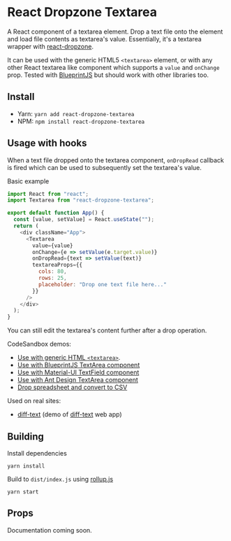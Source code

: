 # React Dropzone Textarea

A React component of a textarea element. Drop a text file onto the element and load file contents as textarea's value. Essentially, it's a textarea wrapper with [react-dropzone](https://github.com/react-dropzone/react-dropzone).

It can be used with the generic HTML5 `<textarea>` element, or with any other React textarea like component which supports a `value` and `onChange` prop. Tested with [BlueprintJS](https://blueprintjs.com/docs/#core/components/text-inputs.text-area) but should work with other libraries too.

## Install

- Yarn: `yarn add react-dropzone-textarea`
- NPM: `npm install react-dropzone-textarea`

## Usage with hooks

When a text file dropped onto the textarea component, `onDropRead` callback is fired which can be used to subsequently set the textarea's value.

Basic example

```js
import React from "react";
import Textarea from "react-dropzone-textarea";

export default function App() {
  const [value, setValue] = React.useState("");
  return (
    <div className="App">
      <Textarea
        value={value}
        onChange={e => setValue(e.target.value)}
        onDropRead={text => setValue(text)}
        textareaProps={{
          cols: 80,
          rows: 25,
          placeholder: "Drop one text file here..."
        }}
      />
    </div>
  );
}
```

You can still edit the textarea's content further after a drop operation.

CodeSandbox demos:

- [Use with generic HTML `<textarea>`](https://codesandbox.io/s/react-dropzone-textarea-simple-b84fu).
- [Use with BlueprintJS TextArea component](https://codesandbox.io/s/react-dropzone-textarea-blueprintjs-36oc7)
- [Use with Material-UI TextField component](https://codesandbox.io/s/react-dropzone-textarea-material-ui-ytduo)
- [Use with Ant Design TextArea component](https://codesandbox.io/s/react-dropzone-textarea-antd-knp32)
- [Drop spreadsheet and convert to CSV](https://codesandbox.io/s/react-dropzone-textarea-spreadsheet-ersgp)

Used on real sites:

- [diff-text](https://diff-text.netlify.app/) (demo of [diff-text](https://github.com/andygock/diff-text) web app)

## Building

Install dependencies

    yarn install

Build to `dist/index.js` using [rollup.js](https://rollupjs.org/guide/en/)

    yarn start

## Props

Documentation coming soon.
